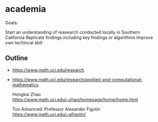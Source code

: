 # academia




Goals:

Start an understanding of reasearch conducted locally in Southern California 
Replicate findings including key findings or algorithms 
Improve own techincal skill 






## Outline

- https://www.math.uci.edu/research
- https://www.math.uci.edu/research/applied-and-computational-mathematics 
  
  
  
  Hongkai Zhao https://www.math.uci.edu/~zhao/homepage/home/home.html 
  
  
  Too Advanced: 
  Professor Alexander Figotin https://www.math.uci.edu/~afigotin/  
  
